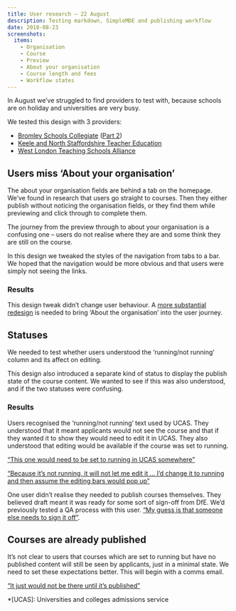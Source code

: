 ```yaml
---
title: User research – 22 August
description: Testing markdown, SimpleMDE and publishing workflow
date: 2018-08-23
screenshots:
  items:
    - Organisation
    - Course
    - Preview
    - About your organisation
    - Course length and fees
    - Workflow states
---
```


In August we’ve struggled to find providers to test with, because schools are on holiday and universities are very busy.

We tested this design with 3 providers:

- [Bromley Schools Collegiate](https://lookback.io/watch/QfEkvbkjW6uCJaLYJ) ([Part 2](https://lookback.io/watch/r7d8nZPwuqHCZNgpg))
- [Keele and North Staffordshire Teacher Education](https://lookback.io/watch/kY9HWu5MJiJhgJ5yC)
- [West London Teaching Schools Alliance](https://lookback.io/watch/acQugHJ6r7QFpvkMQ)

## Users miss ‘About your organisation’

The about your organisation fields are behind a tab on the homepage. We’ve found in research that users go straight to courses. Then they either publish without noticing the organisation fields, or they find them while previewing and click through to complete them.

The journey from the preview through to about your organisation is a confusing one – users do not realise where they are and some think they are still on the course.

In this design we tweaked the styles of the navigation from tabs to a bar. We hoped that the navigation would be more obvious and that users were simply not seeing the links.

### Results

This design tweak didn’t change user behaviour. A [more substantial redesign](/publish-teacher-training-courses/iteration-aug-23) is needed to bring ‘About the organisation’ into the user journey.

## Statuses

We needed to test whether users understood the ‘running/not running’ column and its affect on editing.

This design also introduced a separate kind of status to display the publish state of the course content. We wanted to see if this was also understood, and if the two statuses were confusing.

### Results

Users recognised the ‘running/not running’ text used by UCAS. They understood that it meant applicants would not see the course and that if they wanted it to show they would need to edit it in UCAS. They also understood that editing would be available if the course was set to running.

[“This one would need to be set to running in UCAS somewhere”](https://lookback.io/watch/kY9HWu5MJiJhgJ5yC?t=49m8s)

[“Because it’s not running, it will not let me edit it … I’d change it to running and then assume the editing bars would pop up”](https://lookback.io/watch/acQugHJ6r7QFpvkMQ?t=1h55m0.26s)

One user didn’t realise they needed to publish courses themselves. They believed draft meant it was ready for some sort of sign-off from DfE. We’d previously tested a QA process with this user. [“My guess is that someone else needs to sign it off”](https://lookback.io/watch/QfEkvbkjW6uCJaLYJ?t=47m6s).

## Courses are already published

It’s not clear to users that courses which are set to running but have no published content will still be seen by applicants, just in a minimal state. We need to set these expectations better. This will begin with a comms email.

[“It just would not be there until it’s published”](https://lookback.io/watch/acQugHJ6r7QFpvkMQ?t=1h34m42.25s)

*[UCAS]: Universities and colleges admissions service
